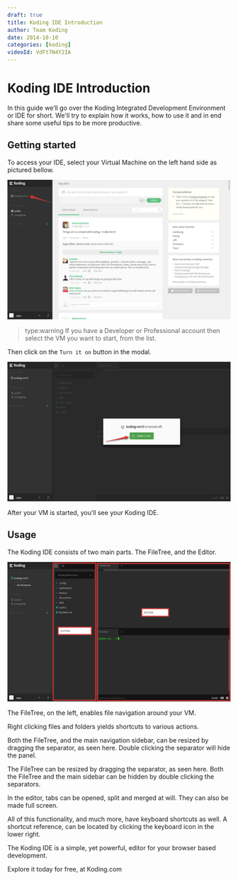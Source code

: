 ```yaml
---
draft: true
title: Koding IDE Introduction
author: Team Koding
date: 2014-10-10
categories: [koding]
videoId: VdFt7N4Y2IA
---
```


# Koding IDE Introduction

In this guide we’ll go over the Koding Integrated Development Environment or IDE for short. We'll try to explain how it works, how to use it and in end share some useful tips to be more productive.

## Getting started

To access your IDE, select your Virtual Machine on the left hand side as pictured bellow.

![IDE 1](ide1.png)

> type:warning
> If you have a Developer or Professional account then select the VM you want to start, from the list.

Then click on the `Turn it on` button in the modal.

![IDE 2](ide2.png)

After your VM is started, you’ll see your Koding IDE.

## Usage

The Koding IDE consists of two main parts. The FileTree, and the Editor.

![IDE 3](ide3.png)

The FileTree, on the left, enables file navigation around your VM.

Right clicking files and folders yields shortcuts to various actions.

Both the FileTree, and the main navigation sidebar, can be resized by dragging the separator, as seen here. Double clicking the separator will hide the panel.

The FileTree can be resized by dragging the separator, as seen here. Both the FileTree and the main sidebar can be hidden by double clicking the separators.

In the editor, tabs can be opened, split and merged at will. They can also be made full screen.

All of this functionality, and much more, have keyboard shortcuts as well. A shortcut reference, can be located by clicking the keyboard icon in the lower right.

The Koding IDE is a simple, yet powerful, editor for your browser based development.

Explore it today for free, at Koding.com